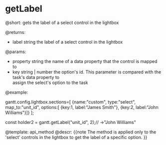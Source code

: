 getLabel
====================================

@short: 
	gets the label of a select control in the lightbox

@returns:
- label	string	the label of a select control in the lightbox

@params: 
- property	string	the name of a data property that the control is mapped to
- key	string | number	 the option's id. This parameter is compared with the task's data property to <br> assign the select's option to the task

@example: 

gantt.config.lightbox.sections=[
	{name:"custom", type:"select", map_to:"unit_id", options:[
        {key:1, label:"James Smith"}, 
        {key:2, label:"John Williams"}]}
];

const holder2 = gantt.getLabel("unit_id", 2);// ->"John Williams"

@template:	api_method
@descr: 
{{note
The method is applied only to the 'select' controls in the lightbox to get the label of a specific option.
}}

<br>